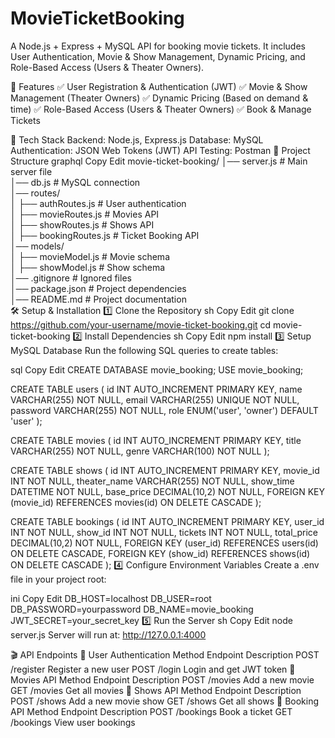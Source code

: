 # MovieTicketBooking
A Node.js + Express + MySQL API for booking movie tickets. It includes User Authentication, Movie & Show Management, Dynamic Pricing, and Role-Based Access (Users & Theater Owners).

📌 Features
✅ User Registration & Authentication (JWT)
✅ Movie & Show Management (Theater Owners)
✅ Dynamic Pricing (Based on demand & time)
✅ Role-Based Access (Users & Theater Owners)
✅ Book & Manage Tickets

🚀 Tech Stack
Backend: Node.js, Express.js
Database: MySQL
Authentication: JSON Web Tokens (JWT)
API Testing: Postman
📂 Project Structure
graphql
Copy
Edit
movie-ticket-booking/
│── server.js            # Main server file  
│── db.js                # MySQL connection  
│── routes/              
│   ├── authRoutes.js    # User authentication  
│   ├── movieRoutes.js   # Movies API  
│   ├── showRoutes.js    # Shows API  
│   ├── bookingRoutes.js # Ticket Booking API  
│── models/             
│   ├── movieModel.js    # Movie schema  
│   ├── showModel.js     # Show schema  
│── .gitignore           # Ignored files  
│── package.json         # Project dependencies  
│── README.md            # Project documentation  
🛠️ Setup & Installation
1️⃣ Clone the Repository
sh
Copy
Edit
git clone https://github.com/your-username/movie-ticket-booking.git
cd movie-ticket-booking
2️⃣ Install Dependencies
sh
Copy
Edit
npm install
3️⃣ Setup MySQL Database
Run the following SQL queries to create tables:

sql
Copy
Edit
CREATE DATABASE movie_booking;
USE movie_booking;

CREATE TABLE users (
    id INT AUTO_INCREMENT PRIMARY KEY,
    name VARCHAR(255) NOT NULL,
    email VARCHAR(255) UNIQUE NOT NULL,
    password VARCHAR(255) NOT NULL,
    role ENUM('user', 'owner') DEFAULT 'user'
);

CREATE TABLE movies (
    id INT AUTO_INCREMENT PRIMARY KEY,
    title VARCHAR(255) NOT NULL,
    genre VARCHAR(100) NOT NULL
);

CREATE TABLE shows (
    id INT AUTO_INCREMENT PRIMARY KEY,
    movie_id INT NOT NULL,
    theater_name VARCHAR(255) NOT NULL,
    show_time DATETIME NOT NULL,
    base_price DECIMAL(10,2) NOT NULL,
    FOREIGN KEY (movie_id) REFERENCES movies(id) ON DELETE CASCADE
);

CREATE TABLE bookings (
    id INT AUTO_INCREMENT PRIMARY KEY,
    user_id INT NOT NULL,
    show_id INT NOT NULL,
    tickets INT NOT NULL,
    total_price DECIMAL(10,2) NOT NULL,
    FOREIGN KEY (user_id) REFERENCES users(id) ON DELETE CASCADE,
    FOREIGN KEY (show_id) REFERENCES shows(id) ON DELETE CASCADE
);
4️⃣ Configure Environment Variables
Create a .env file in your project root:

ini
Copy
Edit
DB_HOST=localhost
DB_USER=root
DB_PASSWORD=yourpassword
DB_NAME=movie_booking
JWT_SECRET=your_secret_key
5️⃣ Run the Server
sh
Copy
Edit
node server.js
Server will run at: http://127.0.0.1:4000

🎬 API Endpoints
🔹 User Authentication
Method	Endpoint	Description
POST	/register	Register a new user
POST	/login	Login and get JWT token
🔹 Movies API
Method	Endpoint	Description
POST	/movies	Add a new movie
GET	/movies	Get all movies
🔹 Shows API
Method	Endpoint	Description
POST	/shows	Add a new movie show
GET	/shows	Get all shows
🔹 Booking API
Method	Endpoint	Description
POST	/bookings	Book a ticket
GET	/bookings	View user bookings
